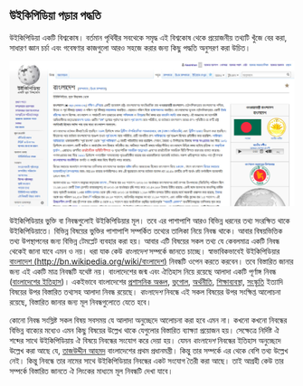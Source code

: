 ## উইকিপিডিয়া পড়ার পদ্ধতি

উইকিপিডিয়া একটি বিশ্বকোষ। বর্তমান পৃথিবীর সবথেকে সমৃদ্ধ এই বিশ্বকোষ থেকে প্রয়োজনীয় তথ্যটি খুঁজে বের করা, সাধারণ জ্ঞান চর্চা এবং গবেষণার কাজগুলো আরও সহজে করার জন্য কিছু পদ্ধতি অনুসরণ করা উচিত। 


![বাংলাদেশ নিবন্ধ - উইকিপিডিয়া](images/wiki-article-bangladesh-top-area.jpg "বাংলাদেশ নিবন্ধ - উইকিপিডিয়া")

উইকিপিডিয়ার ভুক্তি বা নিবন্ধগুলোই উইকিপিডিয়ার মূল। তবে এর পাশাপাশি আরও বিভিন্ন ধরনের তথ্য সংরক্ষিত থাকে উইকিপিডিয়াতে। বিভিন্ন বিষয়ের ভুক্তির পাশাপাশি সম্পর্কিত তথ্যের তালিকা নিয়ে নিবন্ধ থাকে। আবার বিষয়ভিত্তিক তথ্য উপস্থাপনের জন্য বিভিন্ন টেমপ্লেট ব্যবহার করা হয়। আবার এটি বিষয়ের সকল তথ্য যে কেবলমাত্র একটি নিবন্ধ থেকেই জানা যাবে এমন ও নয়। ধরা যাক কেউ *বাংলাদেশ* সম্পর্কে জানতে চাচ্ছে। স্বাভাবিকভাবেই উইকিপিডিয়ার [বাংলাদেশ (http://bn.wikipedia.org/wiki/বাংলাদেশ)](https://bn.wikipedia.org/wiki/%E0%A6%AC%E0%A6%BE%E0%A6%82%E0%A6%B2%E0%A6%BE%E0%A6%A6%E0%A7%87%E0%A6%B6) নিবন্ধটি ওপেন করতে করবেন। তবে বিস্তারিত জানার জন্য এই একটি মাত্র নিবন্ধটি যথেষ্ট নয়। বাংলাদেশের জন্ম এবং ঐতিহাস নিয়ে রয়েছে আলাদা একটি পূর্ণাঙ্গ নিবন্ধ ([বাংলাদেশের ইতিহাস](https://bn.wikipedia.org/wiki/%E0%A6%AC%E0%A6%BE%E0%A6%82%E0%A6%B2%E0%A6%BE%E0%A6%A6%E0%A7%87%E0%A6%B6%E0%A7%87%E0%A6%B0_%E0%A6%87%E0%A6%A4%E0%A6%BF%E0%A6%B9%E0%A6%BE%E0%A6%B8))। একইভাবে বাংলাদেশের [প্রশাসনিক অঞ্চল](https://bn.wikipedia.org/wiki/%E0%A6%AC%E0%A6%BE%E0%A6%82%E0%A6%B2%E0%A6%BE%E0%A6%A6%E0%A7%87%E0%A6%B6%E0%A7%87%E0%A6%B0_%E0%A6%AA%E0%A7%8D%E0%A6%B0%E0%A6%B6%E0%A6%BE%E0%A6%B8%E0%A6%A8%E0%A6%BF%E0%A6%95_%E0%A6%85%E0%A6%9E%E0%A7%8D%E0%A6%9A%E0%A6%B2), [ভূগোল](https://bn.wikipedia.org/wiki/%E0%A6%AC%E0%A6%BE%E0%A6%82%E0%A6%B2%E0%A6%BE%E0%A6%A6%E0%A7%87%E0%A6%B6%E0%A7%87%E0%A6%B0_%E0%A6%AD%E0%A7%82%E0%A6%97%E0%A7%8B%E0%A6%B2), [অর্থনীতি](https://bn.wikipedia.org/wiki/%E0%A6%AC%E0%A6%BE%E0%A6%82%E0%A6%B2%E0%A6%BE%E0%A6%A6%E0%A7%87%E0%A6%B6%E0%A7%87%E0%A6%B0_%E0%A6%85%E0%A6%B0%E0%A7%8D%E0%A6%A5%E0%A6%A8%E0%A7%80%E0%A6%A4%E0%A6%BF), [শিক্ষাব্যবস্থা](https://bn.wikipedia.org/wiki/%E0%A6%AC%E0%A6%BE%E0%A6%82%E0%A6%B2%E0%A6%BE%E0%A6%A6%E0%A7%87%E0%A6%B6%E0%A7%87%E0%A6%B0_%E0%A6%B6%E0%A6%BF%E0%A6%95%E0%A7%8D%E0%A6%B7%E0%A6%BE%E0%A6%AC%E0%A7%8D%E0%A6%AF%E0%A6%AC%E0%A6%B8%E0%A7%8D%E0%A6%A5%E0%A6%BE), [সংস্কৃতি](https://bn.wikipedia.org/wiki/%E0%A6%AC%E0%A6%BE%E0%A6%82%E0%A6%B2%E0%A6%BE%E0%A6%A6%E0%A7%87%E0%A6%B6%E0%A7%87%E0%A6%B0_%E0%A6%B8%E0%A6%82%E0%A6%B8%E0%A7%8D%E0%A6%95%E0%A7%83%E0%A6%A4%E0%A6%BF) ইত্যাদি বিষয়ের উপর বিস্তারিত তথ্যসহ আলাদা নিবন্ধ রয়েছে। *বাংলাদেশ* নিবন্ধে এই সকল বিষয়ের উপর সংক্ষিপ্ত আলোচনা রয়েছে, বিস্তারিত জানার জন্য মূল নিবন্ধগুলোতে যেতে হবে।


কোনো নিবন্ধ সংস্লিষ্ট সকল বিষয় সবসময় যে আলাদা অনুচ্ছেদে আলোচনা করা হবে এমন না। কখনো কখনো নিবন্ধের বিভিন্ন বাক্যের মধ্যেও এমন কিছু বিষয়ের উল্লেখ থাকে যেগুলোর বিস্তারিত ব্যাক্ষ্যা প্রয়োজন হয়। সেক্ষেত্রে নির্দিষ্ট ঐ শব্দের সাথে উইকিপিডিয়ায় ঐ বিষয়ে নিবন্ধের সংযোগ করে দেয়া হয়। যেমন *বাংলাদেশ* নিবন্ধের ইতিহাস অনুচ্ছেদে উল্লেখ করা আছে যে, [তাজউদ্দীন আহমদ](https://bn.wikipedia.org/wiki/%E0%A6%A4%E0%A6%BE%E0%A6%9C%E0%A6%89%E0%A6%A6%E0%A7%8D%E0%A6%A6%E0%A7%80%E0%A6%A8_%E0%A6%86%E0%A6%B9%E0%A6%AE%E0%A6%A6) বাংলাদেশের প্রথম প্রধানমন্ত্রী। কিন্তু তার সম্পর্কে এর থেকে বেশি তথ্য উল্লেখ নেই। কিন্তু নিবন্ধে তার নামের সাথে উইকিপিডিয়ার নিবন্ধের একট সংযোগ তৈরী করা আছে। তাই আগ্রহী কেউ তার সম্পর্কে বিস্তারিত জানতে ঐ লিংকের মাধ্যমে মূল নিবন্ধটি দেখা যাবে।

